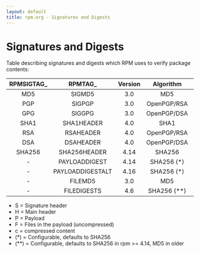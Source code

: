 ```yaml
---
layout: default
title: rpm.org - Signatures and Digests
---
```

# Signatures and Digests

Table describing signatures and digests which RPM uses to verify package
contents:

|   RPMSIGTAG_   |      RPMTAG_      | Version | Algorithm      | Location |  Range  |
|     :---:      |    :-------:      |  :---:  |  :-----:       |   :--:   | :-----: |
|       MD5      |     SIGMD5        |   3.0   | MD5            |    S     |   HP    |
|       PGP      |     SIGPGP        |   3.0   | OpenPGP/RSA    |    S     |   HP    |      
|       GPG      |     SIGGPG        |   3.0   | OpenPGP/DSA    |    S     |   HP    |
|       SHA1     |   SHA1HEADER      |   4.0   | SHA1           |    S     |   H     |
|       RSA      |    RSAHEADER      |   4.0   | OpenPGP/RSA    |    S     |   H     |
|       DSA      |    DSAHEADER      |   4.0   | OpenPGP/DSA    |    S     |   H     |
|      SHA256    |  SHA256HEADER     |  4.14   | SHA256         |    S     |   H     |
|        -       |  PAYLOADDIGEST    |  4.14   | SHA256 (*)     |    H     |   Pc    |
|        -       |  PAYLOADDIGESTALT |  4.16   | SHA256 (*)     |    H     |   P     |
|        -       |     FILEMD5       |   3.0   | MD5            |    H     |   F     |
|        -       |   FILEDIGESTS     |   4.6   | SHA256 (**)    |    H     |   F     |

* S = Signature header
* H = Main header
* P = Payload
* F = Files in the payload (uncompressed)
* c = compressed content
* (*) = Configurable, defaults to SHA256
* (**) = Configurable, defaults to SHA256 in rpm >= 4.14, MD5 in older

